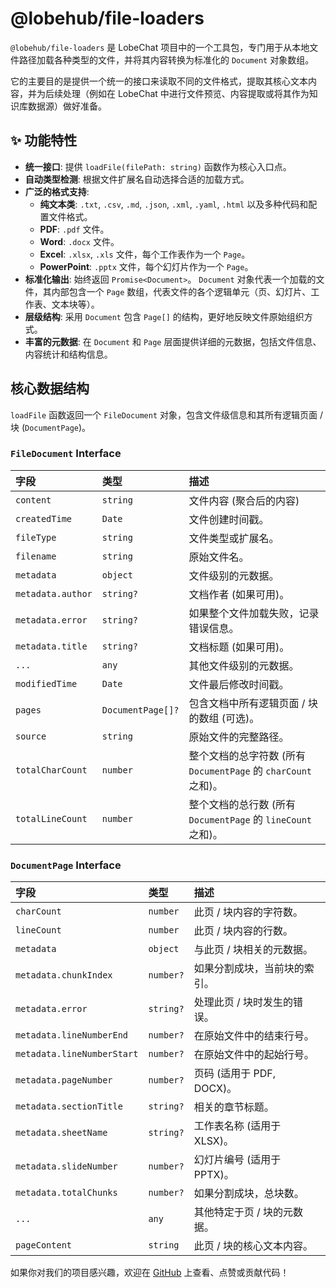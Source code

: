 # @lobehub/file-loaders

`@lobehub/file-loaders` 是 LobeChat 项目中的一个工具包，专门用于从本地文件路径加载各种类型的文件，并将其内容转换为标准化的 `Document` 对象数组。

它的主要目的是提供一个统一的接口来读取不同的文件格式，提取其核心文本内容，并为后续处理（例如在 LobeChat 中进行文件预览、内容提取或将其作为知识库数据源）做好准备。

## ✨ 功能特性

- **统一接口**: 提供 `loadFile(filePath: string)` 函数作为核心入口点。
- **自动类型检测**: 根据文件扩展名自动选择合适的加载方式。
- **广泛的格式支持**:
  - **纯文本类**: `.txt`, `.csv`, `.md`, `.json`, `.xml`, `.yaml`, `.html` 以及多种代码和配置文件格式。
  - **PDF**: `.pdf` 文件。
  - **Word**: `.docx` 文件。
  - **Excel**: `.xlsx`, `.xls` 文件，每个工作表作为一个 `Page`。
  - **PowerPoint**: `.pptx` 文件，每个幻灯片作为一个 `Page`。
- **标准化输出**: 始终返回 `Promise<Document>`。 `Document` 对象代表一个加载的文件，其内部包含一个 `Page` 数组，代表文件的各个逻辑单元（页、幻灯片、工作表、文本块等）。
- **层级结构**: 采用 `Document` 包含 `Page[]` 的结构，更好地反映文件原始组织方式。
- **丰富的元数据**: 在 `Document` 和 `Page` 层面提供详细的元数据，包括文件信息、内容统计和结构信息。

## 核心数据结构

`loadFile` 函数返回一个 `FileDocument` 对象，包含文件级信息和其所有逻辑页面 / 块 (`DocumentPage`)。

### `FileDocument` Interface

| 字段              | 类型              | 描述                                                           |
| :---------------- | :---------------- | :------------------------------------------------------------- |
| `content`         | `string`          | 文件内容 (聚合后的内容)                                        |
| `createdTime`     | `Date`            | 文件创建时间戳。                                               |
| `fileType`        | `string`          | 文件类型或扩展名。                                             |
| `filename`        | `string`          | 原始文件名。                                                   |
| `metadata`        | `object`          | 文件级别的元数据。                                             |
| `metadata.author` | `string?`         | 文档作者 (如果可用)。                                          |
| `metadata.error`  | `string?`         | 如果整个文件加载失败，记录错误信息。                           |
| `metadata.title`  | `string?`         | 文档标题 (如果可用)。                                          |
| `...`             | `any`             | 其他文件级别的元数据。                                         |
| `modifiedTime`    | `Date`            | 文件最后修改时间戳。                                           |
| `pages`           | `DocumentPage[]?` | 包含文档中所有逻辑页面 / 块的数组 (可选)。                     |
| `source`          | `string`          | 原始文件的完整路径。                                           |
| `totalCharCount`  | `number`          | 整个文档的总字符数 (所有 `DocumentPage` 的 `charCount` 之和)。 |
| `totalLineCount`  | `number`          | 整个文档的总行数 (所有 `DocumentPage` 的 `lineCount` 之和)。   |

### `DocumentPage` Interface

| 字段                       | 类型      | 描述                         |
| :------------------------- | :-------- | :--------------------------- |
| `charCount`                | `number`  | 此页 / 块内容的字符数。      |
| `lineCount`                | `number`  | 此页 / 块内容的行数。        |
| `metadata`                 | `object`  | 与此页 / 块相关的元数据。    |
| `metadata.chunkIndex`      | `number?` | 如果分割成块，当前块的索引。 |
| `metadata.error`           | `string?` | 处理此页 / 块时发生的错误。  |
| `metadata.lineNumberEnd`   | `number?` | 在原始文件中的结束行号。     |
| `metadata.lineNumberStart` | `number?` | 在原始文件中的起始行号。     |
| `metadata.pageNumber`      | `number?` | 页码 (适用于 PDF, DOCX)。    |
| `metadata.sectionTitle`    | `string?` | 相关的章节标题。             |
| `metadata.sheetName`       | `string?` | 工作表名称 (适用于 XLSX)。   |
| `metadata.slideNumber`     | `number?` | 幻灯片编号 (适用于 PPTX)。   |
| `metadata.totalChunks`     | `number?` | 如果分割成块，总块数。       |
| `...`                      | `any`     | 其他特定于页 / 块的元数据。  |
| `pageContent`              | `string`  | 此页 / 块的核心文本内容。    |

如果你对我们的项目感兴趣，欢迎在 [GitHub](https://github.com/lobehub/lobe-chat) 上查看、点赞或贡献代码！
